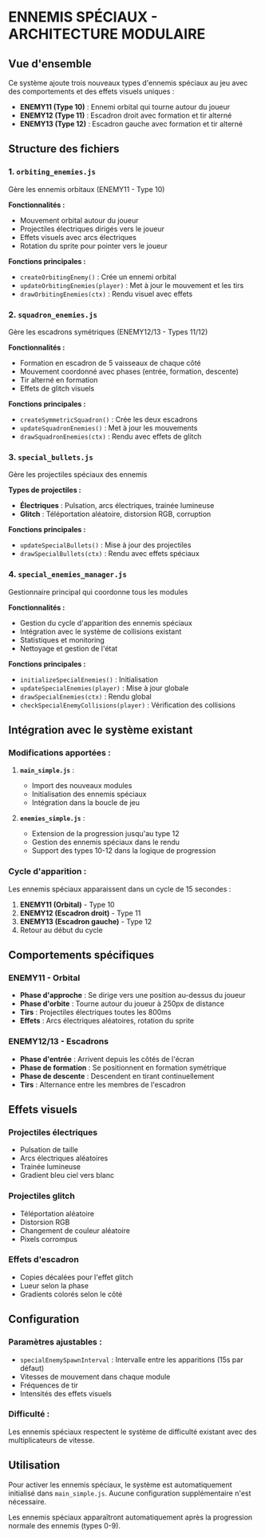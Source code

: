 # ENNEMIS SPÉCIAUX - ARCHITECTURE MODULAIRE

## Vue d'ensemble

Ce système ajoute trois nouveaux types d'ennemis spéciaux au jeu avec des comportements et des effets visuels uniques :

- **ENEMY11 (Type 10)** : Ennemi orbital qui tourne autour du joueur
- **ENEMY12 (Type 11)** : Escadron droit avec formation et tir alterné
- **ENEMY13 (Type 12)** : Escadron gauche avec formation et tir alterné

## Structure des fichiers

### 1. `orbiting_enemies.js`
Gère les ennemis orbitaux (ENEMY11 - Type 10)

**Fonctionnalités :**
- Mouvement orbital autour du joueur
- Projectiles électriques dirigés vers le joueur
- Effets visuels avec arcs électriques
- Rotation du sprite pour pointer vers le joueur

**Fonctions principales :**
- `createOrbitingEnemy()` : Crée un ennemi orbital
- `updateOrbitingEnemies(player)` : Met à jour le mouvement et les tirs
- `drawOrbitingEnemies(ctx)` : Rendu visuel avec effets

### 2. `squadron_enemies.js`
Gère les escadrons symétriques (ENEMY12/13 - Types 11/12)

**Fonctionnalités :**
- Formation en escadron de 5 vaisseaux de chaque côté
- Mouvement coordonné avec phases (entrée, formation, descente)
- Tir alterné en formation
- Effets de glitch visuels

**Fonctions principales :**
- `createSymmetricSquadron()` : Crée les deux escadrons
- `updateSquadronEnemies()` : Met à jour les mouvements
- `drawSquadronEnemies(ctx)` : Rendu avec effets de glitch

### 3. `special_bullets.js`
Gère les projectiles spéciaux des ennemis

**Types de projectiles :**
- **Électriques** : Pulsation, arcs électriques, trainée lumineuse
- **Glitch** : Téléportation aléatoire, distorsion RGB, corruption

**Fonctions principales :**
- `updateSpecialBullets()` : Mise à jour des projectiles
- `drawSpecialBullets(ctx)` : Rendu avec effets spéciaux

### 4. `special_enemies_manager.js`
Gestionnaire principal qui coordonne tous les modules

**Fonctionnalités :**
- Gestion du cycle d'apparition des ennemis spéciaux
- Intégration avec le système de collisions existant
- Statistiques et monitoring
- Nettoyage et gestion de l'état

**Fonctions principales :**
- `initializeSpecialEnemies()` : Initialisation
- `updateSpecialEnemies(player)` : Mise à jour globale
- `drawSpecialEnemies(ctx)` : Rendu global
- `checkSpecialEnemyCollisions(player)` : Vérification des collisions

## Intégration avec le système existant

### Modifications apportées :

1. **`main_simple.js`** :
   - Import des nouveaux modules
   - Initialisation des ennemis spéciaux
   - Intégration dans la boucle de jeu

2. **`enemies_simple.js`** :
   - Extension de la progression jusqu'au type 12
   - Gestion des ennemis spéciaux dans le rendu
   - Support des types 10-12 dans la logique de progression

### Cycle d'apparition :

Les ennemis spéciaux apparaissent dans un cycle de 15 secondes :
1. **ENEMY11 (Orbital)** - Type 10
2. **ENEMY12 (Escadron droit)** - Type 11
3. **ENEMY13 (Escadron gauche)** - Type 12
4. Retour au début du cycle

## Comportements spécifiques

### ENEMY11 - Orbital
- **Phase d'approche** : Se dirige vers une position au-dessus du joueur
- **Phase d'orbite** : Tourne autour du joueur à 250px de distance
- **Tirs** : Projectiles électriques toutes les 800ms
- **Effets** : Arcs électriques aléatoires, rotation du sprite

### ENEMY12/13 - Escadrons
- **Phase d'entrée** : Arrivent depuis les côtés de l'écran
- **Phase de formation** : Se positionnent en formation symétrique
- **Phase de descente** : Descendent en tirant continuellement
- **Tirs** : Alternance entre les membres de l'escadron

## Effets visuels

### Projectiles électriques
- Pulsation de taille
- Arcs électriques aléatoires
- Trainée lumineuse
- Gradient bleu ciel vers blanc

### Projectiles glitch
- Téléportation aléatoire
- Distorsion RGB
- Changement de couleur aléatoire
- Pixels corrompus

### Effets d'escadron
- Copies décalées pour l'effet glitch
- Lueur selon la phase
- Gradients colorés selon le côté

## Configuration

### Paramètres ajustables :
- `specialEnemySpawnInterval` : Intervalle entre les apparitions (15s par défaut)
- Vitesses de mouvement dans chaque module
- Fréquences de tir
- Intensités des effets visuels

### Difficulté :
Les ennemis spéciaux respectent le système de difficulté existant avec des multiplicateurs de vitesse.

## Utilisation

Pour activer les ennemis spéciaux, le système est automatiquement initialisé dans `main_simple.js`. Aucune configuration supplémentaire n'est nécessaire.

Les ennemis spéciaux apparaîtront automatiquement après la progression normale des ennemis (types 0-9).
